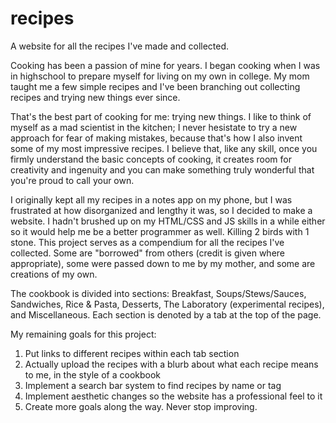# recipes
A website for all the recipes I've made and collected.

Cooking has been a passion of mine for years. I began cooking when I was in highschool to prepare myself for living on my own in college. My mom taught me a few simple recipes and I've been branching out collecting recipes and trying new things ever since.

That's the best part of cooking for me: trying new things. I like to think of myself as a mad scientist in the kitchen; I never hesistate to try a new approach for fear of making mistakes, because that's how I also invent some of my most impressive recipes. I believe that, like any skill, once you firmly understand the basic concepts of cooking, it creates room for creativity and ingenuity and you can make something truly wonderful that you're proud to call your own.

I originally kept all my recipes in a notes app on my phone, but I was frustrated at how disorganized and lengthy it was, so I decided to make a website. I hadn't brushed up on my HTML/CSS and JS skills in a while either so it would help me be a better programmer as well. Killing 2 birds with 1 stone. This project serves as a compendium for all the recipes I've collected. Some are "borrowed" from others (credit is given where appropriate), some were passed down to me by my mother, and some are creations of my own.

The cookbook is divided into sections: Breakfast, Soups/Stews/Sauces, Sandwiches, Rice & Pasta, Desserts, The Laboratory (experimental recipes), and Miscellaneous. Each section is denoted by a tab at the top of the page.

My remaining goals for this project:
1. Put links to different recipes within each tab section
2. Actually upload the recipes with a blurb about what each recipe means to me, in the style of a cookbook
3. Implement a search bar system to find recipes by name or tag
4. Implement aesthetic changes so the website has a professional feel to it
5. Create more goals along the way. Never stop improving.
